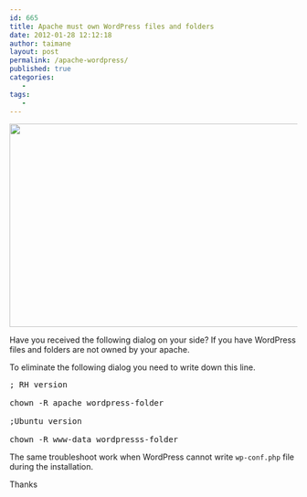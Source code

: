 ```yaml
---
id: 665
title: Apache must own WordPress files and folders
date: 2012-01-28 12:12:18
author: taimane
layout: post
permalink: /apache-wordpress/
published: true
categories:
   -
tags:
   -
---
```

<a href="https://programming-review.com/wp-content/uploads/2012/01/troublewithapache.png"><img class="alignnone size-full wp-image-666" title="troublewithapache" src="https://programming-review.com/wp-content/uploads/2012/01/troublewithapache.png" alt="" width="553" height="356" /></a>



Have you received the following dialog on your side? If you have WordPress files and folders are not owned by your apache.



To eliminate the following dialog you need to write down this line.

<pre>; RH version

chown -R apache wordpress-folder

;Ubuntu version

chown -R www-data wordpresss-folder</pre>

The same troubleshoot work when WordPress cannot write <code>wp-conf.php</code> file during the installation.



Thanks  

